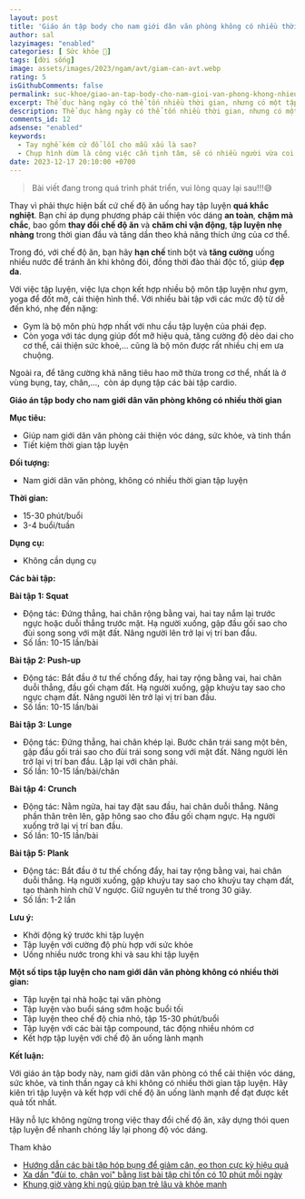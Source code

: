 ```yaml
---
layout: post
title: 'Giáo án tập body cho nam giới dân văn phòng không có nhiều thời gian'
author: sal
lazyimages: "enabled"
categories: [ Sức khỏe 💪]
tags: [đời sống]
image: assets/images/2023/ngam/avt/giam-can-avt.webp
rating: 5
isGithubComments: false
permalink: suc-khoe/giao-an-tap-body-cho-nam-gioi-van-phong-khong-nhieu-thoi-gian
excerpt: Thể dục hàng ngày có thể tốn nhiều thời gian, nhưng có một tập trung vào tập luyện cơ bắp và giữ dáng có thể giúp bạn duy trì sức khỏe và thể hình mà không cần dành quá nhiều thời gian.
description: Thể dục hàng ngày có thể tốn nhiều thời gian, nhưng có một tập trung vào tập luyện cơ bắp và giữ dáng có thể giúp bạn duy trì sức khỏe và thể hình mà không cần dành quá nhiều thời gian.
comments_id: 12
adsense: "enabled"
keywords:
  - Tay nghề kém cứ đổ lỗi cho mẫu xấu là sao?
  - Chụp hình dùm là công việc cần tịnh tâm, sẽ có nhiều người vừa coi hình là chê liền xấu quá chụp lại đi
date: 2023-12-17 20:10:00 +0700
---
```


> Bài viết đang trong quá trình phát triển, vui lòng quay lại sau!!!😅

Thay vì phải thực hiện bất cứ chế độ ăn uống hay tập luyện **quá khắc nghiệt**. Bạn chỉ áp dụng phương pháp cải thiện vóc dáng **an toàn**, **chậm mà chắc**, bao gồm **thay đổi chế độ ăn** và **chăm chỉ vận động**, **tập luyện nhẹ nhàng** trong thời gian đầu và tăng dần theo khả năng thích ứng của cơ thể.

Trong đó, với chế độ ăn, bạn hãy **hạn chế** tinh bột và **tăng cường** uống nhiều nước để tránh ăn khi không đói, đồng thời đào thải độc tố, giúp **đẹp da**.

Với việc tập luyện, việc lựa chọn kết hợp nhiều bộ môn tập luyện như gym, yoga để đốt mỡ, cải thiện hình thể. Với nhiều bài tập với các mức độ từ dễ đến khó, nhẹ đến nặng:

*   Gym là bộ môn phù hợp nhất với nhu cầu tập luyện của phái đẹp. 
*   Còn yoga với tác dụng giúp đốt mỡ hiệu quả, tăng cường độ dẻo dai cho cơ thể, cải thiện sức khoẻ,… cũng là bộ môn được rất nhiều chị em ưa chuộng. 

Ngoài ra, để tăng cường khả năng tiêu hao mỡ thừa trong cơ thể, nhất là ở vùng bụng, tay, chân,…,  còn áp dụng tập các bài tập cardio.

**Giáo án tập body cho nam giới dân văn phòng không có nhiều thời gian**

**Mục tiêu:**

*   Giúp nam giới dân văn phòng cải thiện vóc dáng, sức khỏe, và tinh thần
*   Tiết kiệm thời gian tập luyện

**Đối tượng:**

*   Nam giới dân văn phòng, không có nhiều thời gian tập luyện

**Thời gian:**

*   15-30 phút/buổi
*   3-4 buổi/tuần

**Dụng cụ:**

*   Không cần dụng cụ

**Các bài tập:**

**Bài tập 1: Squat**

*   Động tác: Đứng thẳng, hai chân rộng bằng vai, hai tay nắm lại trước ngực hoặc duỗi thẳng trước mặt. Hạ người xuống, gập đầu gối sao cho đùi song song với mặt đất. Nâng người lên trở lại vị trí ban đầu.
*   Số lần: 10-15 lần/bài

**Bài tập 2: Push-up**

*   Động tác: Bắt đầu ở tư thế chống đẩy, hai tay rộng bằng vai, hai chân duỗi thẳng, đầu gối chạm đất. Hạ người xuống, gập khuỷu tay sao cho ngực chạm đất. Nâng người lên trở lại vị trí ban đầu.
*   Số lần: 10-15 lần/bài

**Bài tập 3: Lunge**

*   Động tác: Đứng thẳng, hai chân khép lại. Bước chân trái sang một bên, gập đầu gối trái sao cho đùi trái song song với mặt đất. Nâng người lên trở lại vị trí ban đầu. Lặp lại với chân phải.
*   Số lần: 10-15 lần/bài/chân

**Bài tập 4: Crunch**

*   Động tác: Nằm ngửa, hai tay đặt sau đầu, hai chân duỗi thẳng. Nâng phần thân trên lên, gập hông sao cho đầu gối chạm ngực. Hạ người xuống trở lại vị trí ban đầu.
*   Số lần: 10-15 lần/bài

**Bài tập 5: Plank**

*   Động tác: Bắt đầu ở tư thế chống đẩy, hai tay rộng bằng vai, hai chân duỗi thẳng. Hạ người xuống, gập khuỷu tay sao cho khuỷu tay chạm đất, tạo thành hình chữ V ngược. Giữ nguyên tư thế trong 30 giây.
*   Số lần: 1-2 lần

**Lưu ý:**

*   Khởi động kỹ trước khi tập luyện
*   Tập luyện với cường độ phù hợp với sức khỏe
*   Uống nhiều nước trong khi và sau khi tập luyện

**Một số tips tập luyện cho nam giới dân văn phòng không có nhiều thời gian:**

*   Tập luyện tại nhà hoặc tại văn phòng
*   Tập luyện vào buổi sáng sớm hoặc buổi tối
*   Tập luyện theo chế độ chia nhỏ, tập 15-30 phút/buổi
*   Tập luyện với các bài tập compound, tác động nhiều nhóm cơ
*   Kết hợp tập luyện với chế độ ăn uống lành mạnh

**Kết luận:**

Với giáo án tập body này, nam giới dân văn phòng có thể cải thiện vóc dáng, sức khỏe, và tinh thần ngay cả khi không có nhiều thời gian tập luyện. Hãy kiên trì tập luyện và kết hợp với chế độ ăn uống lành mạnh để đạt được kết quả tốt nhất.


Hãy nỗ lực không ngừng trong việc thay đổi chế độ ăn, xây dựng thói quen tập luyện để nhanh chóng lấy lại phong độ vóc dáng.

Tham khảo
*   [Hướng dẫn các bài tập hóp bụng để giảm cân, eo thon cực kỳ hiệu quả
](https://www.bachhoaxanh.com/kinh-nghiem-hay/huong-dan-cac-bai-tap-hop-bung-de-giam-can-eo-thon-cuc-ky-hieu-qua-1272727)
*   [Xa dần "đùi to, chân voi" bằng list bài tập chỉ tốn có 10 phút mỗi ngày](https://kenh14.vn/xa-dan-dui-to-chan-voi-bang-list-bai-tap-chi-ton-co-10-phut-moi-ngay-2020071317321914.chn)
*   [Khung giờ vàng khi ngủ giúp bạn trẻ lâu và khỏe mạnh](https://vuanem.com/blog/khung-gio-vang-khi-ngu-giup-ban-tre-lau-va-khoe-manh.html)
